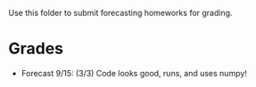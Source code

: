 Use this folder to submit forecasting homeworks for grading. 

# Grades
- Forecast 9/15: (3/3) Code looks good, runs, and uses numpy!